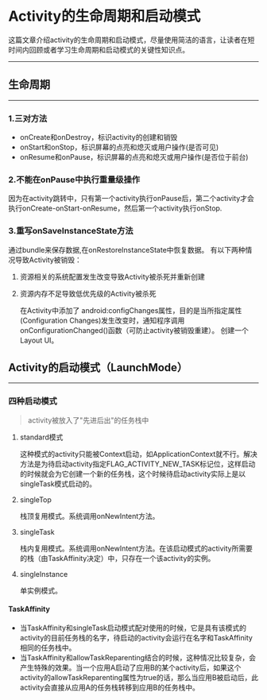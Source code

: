 # Activity的生命周期和启动模式
这篇文章介绍activity的生命周期和启动模式，尽量使用简洁的语言，让读者在短时间内回顾或者学习生命周期和启动模式的关键性知识点。

----------------------------
## 生命周期
---------------
### 1.三对方法
- onCreate和onDestroy，标识activity的创建和销毁
- onStart和onStop，标识屏幕的点亮和熄灭或用户操作(是否可见)
- onResume和onPause，标识屏幕的点亮和熄灭或用户操作(是否位于前台)

### 2.不能在onPause中执行重量级操作
因为在activity跳转中，只有第一个activity执行onPause后，第二个activity才会执行onCreate-onStart-onResume，然后第一个activity执行onStop.

### 3.重写onSaveInstanceState方法
通过bundle来保存数据,在onRestoreInstanceState中恢复数据。
有以下两种情况导致Activity被销毁：

1. 资源相关的系统配置发生改变导致Activity被杀死并重新创建
2. 资源内存不足导致低优先级的Activity被杀死

    在Activity中添加了 android:configChanges属性，目的是当所指定属性(Configuration Changes)发生改变时，通知程序调用onConfigurationChanged()函数（可防止activity被销毁重建）。 创建一个Layout UI。

## Activity的启动模式（LaunchMode）
---------------------------------
### 四种启动模式
>activity被放入了"先进后出"的任务栈中

1. standard模式

    这种模式的activity只能被Context启动，如ApplicationContext就不行。解决方法是为待启动activity指定FLAG_ACTIVITY_NEW_TASK标记位，这样启动的时候就会为它创建一个新的任务栈，这个时候待启动activity实际上是以singleTask模式启动的。
    
2. singleTop

    栈顶复用模式。系统调用onNewIntent方法。

3. singleTask

    栈内复用模式。系统调用onNewIntent方法。在该启动模式的activity所需要的栈（由TaskAffinity决定）中，只存在一个该activity的实例。
    

4. singleInstance

    单实例模式。

#### TaskAffinity

- 当TaskAffinity和singleTask启动模式配对使用的时候，它是具有该模式的activity的目前任务栈的名字，待启动的activity会运行在名字和TaskAffinity相同的任务栈中。
- 当TaskAffinity和allowTaskReparenting结合的时候，这种情况比较复杂，会产生特殊的效果。当一个应用A启动了应用B的某个activity后，如果这个activity的allowTaskReparenting属性为true的话，那么当应用B被启动后，此activity会直接从应用A的任务栈转移到应用B的任务栈中。